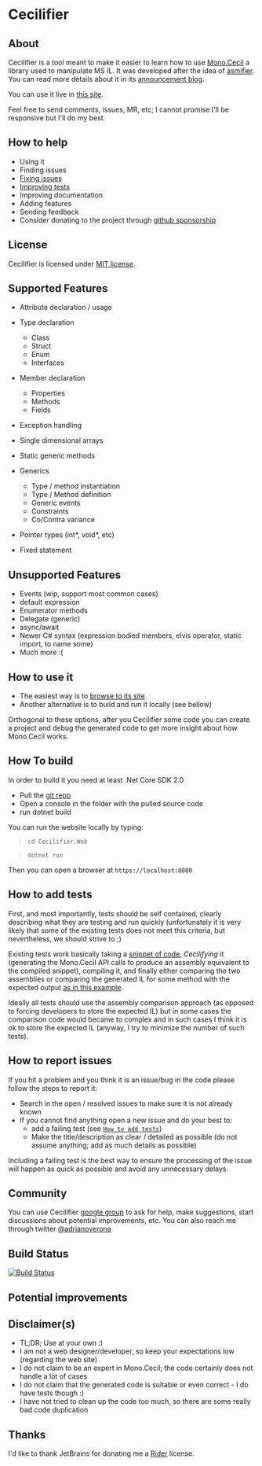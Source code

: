 
Cecilifier
====

About
---
Cecilifier is a tool meant to make it easier to learn how to use [Mono.Cecil](https://github.com/jbevain/cecil) a library used to manipulate MS IL. It was developed after the idea of [asmifier](https://asm.ow2.io/faq.html#Q10). You can read more details about it in its [announcement blog](https://programing-fun.blogspot.com/2019/02/making-it-easier-to-getting-started.html).

You can use it live in [this site](https://cecilifier.me/).

Feel free to send comments, issues, MR, etc; I cannot promise I'll be responsive but I'll do my best.

How to help
---
- Using it
- Finding issues
- [Fixing issues](https://github.com/adrianoc/cecilifier/issues)
- [Improving tests](https://github.com/adrianoc/cecilifier/tree/master/Cecilifier.Core.Tests)
- Improving documentation
- Adding features
- Sending feedback
- Consider donating to the project through [github sponsorship](https://github.com/sponsors/adrianoc)

License
---
Cecilifier is licensed under [MIT license](license.md).

Supported Features
---- 
- Attribute declaration / usage
- Type declaration
	- Class
	- Struct
	- Enum
	- Interfaces
-  Member  declaration
	- Properties
	- Methods
	- Fields
- Exception handling

- Single dimensional arrays
- Static generic methods

- Generics 
	- Type / method instantiation
    - Type / Method definition
    - Generic events
    - Constraints
    - Co/Contra variance     
- Pointer types (int*, void*, etc)
- Fixed statement
     
Unsupported Features
---
- Events (wip, support most common cases)
- default expression
- Enumerator methods
- Delegate (generic)
- async/await
- Newer C# syntax (expression bodied members, elvis operator, static import, to name some)
- Much more :(

How to use it
---
- The easiest way is to [browse to its site](https://cecilifier.me/).
- Another alternative is to build and run it  locally (see bellow)

Orthogonal to these options, after you Cecilifier some code you can create a project and debug the generated code to get more insight about how Mono.Cecil works.

How To build
---
In order to build it you need at least .Net Core SDK 2.0

- Pull the [git repo](https://github.com/adrianoc/cecilifier)
- Open a console in the folder with the pulled source code
- run dotnet build

You can run the website locally by typing:

> `cd Cecilifier.Web`

> `dotnet run`

Then you can open a browser at `https://localhost:8080`


How to add tests
---
First, and most importantly, tests should be self contained, clearly describing what they are testing and run quickly (unfortunately it is very likely that some of the existing tests does not meet this criteria, but nevertheless, we should strive to ;)

Existing tests work basically taking a [snippet of code](https://github.com/adrianoc/cecilifier/blob/dev/Cecilifier.Core.Tests/TestResources/Integration/CodeBlock/Conditional/IfStatement.cs.txt), _Cecilifying_ it (generating the Mono.Cecil API calls to produce an assembly equivalent to the compiled snippet), compiling it,  and finally either comparing the two assemblies or comparing the generated IL for some method with the expected output [as in this example](https://github.com/adrianoc/cecilifier/blob/dev/Cecilifier.Core.Tests/TestResources/Integration/CodeBlock/Conditional/IfStatement.cs.il.txt). 

Ideally all tests should use the assembly comparison approach (as opposed to forcing developers to store the expected IL) but in some cases the comparison code would became to complex and in such cases I think it is ok to store the expected IL (anyway, I try to minimize the number of such tests).

How to report issues
---
If you hit a problem and you think it is an issue/bug in the code please follow the steps to report it:
- Search in the open / resolved issues to make sure it is not already known 
- If you cannot find anything open a new issue and do your best to:
	- add a failing test (see [`How to add tests`](#how-to-add-tests))
	- Make the title/description as clear / detailed as possible (do not assume anything; add as much details as possible)

Including a failing test is the best way to ensure the processing of the issue will happen as quick as possible and avoid any unnecessary delays.

Community
---
You can use Cecilifier [google group](https://groups.google.com/forum/#!forum/cecilifier) to ask for help, make suggestions, start discussions about potential improvements, etc. You can also reach me through twitter [@adrianoverona](https://twitter.com/adrianoverona)

Build Status
---
[![Build Status](https://travis-ci.com/adrianoc/cecilifier.svg?branch=master)](https://travis-ci.com/adrianoc/cecilifier)

Potential improvements
---


Disclaimer(s)
---
- TL;DR; Use at your own :)
- I am not a web designer/developer, so keep your expectations low (regarding the web site)
- I do not claim to be an expert in Mono.Cecil; the code certainly does not handle a lot of cases
- I do not claim that the generated code is suitable or even correct - I do have tests though :)
- I have not tried to clean up the code too much, so there are some really bad code duplication

Thanks
---

I'd like to thank JetBrains for donating me a [Rider](https://www.jetbrains.com/rider/) license.   

